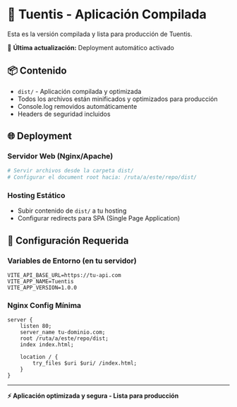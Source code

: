 # 🚀 Tuentis - Aplicación Compilada

Esta es la versión compilada y lista para producción de Tuentis.
 
🌟 **Última actualización:** Deployment automático activado
## 📦 Contenido

- `dist/` - Aplicación compilada y optimizada
- Todos los archivos están minificados y optimizados para producción
- Console.log removidos automáticamente
- Headers de seguridad incluidos

## 🌐 Deployment

### Servidor Web (Nginx/Apache)
```bash
# Servir archivos desde la carpeta dist/
# Configurar el document root hacia: /ruta/a/este/repo/dist/
```

### Hosting Estático
- Subir contenido de `dist/` a tu hosting
- Configurar redirects para SPA (Single Page Application)

## 🔧 Configuración Requerida

### Variables de Entorno (en tu servidor)
```
VITE_API_BASE_URL=https://tu-api.com
VITE_APP_NAME=Tuentis  
VITE_APP_VERSION=1.0.0
```

### Nginx Config Mínima
```nginx
server {
    listen 80;
    server_name tu-dominio.com;
    root /ruta/a/este/repo/dist;
    index index.html;
    
    location / {
        try_files $uri $uri/ /index.html;
    }
}
```

---
**⚡ Aplicación optimizada y segura - Lista para producción**
